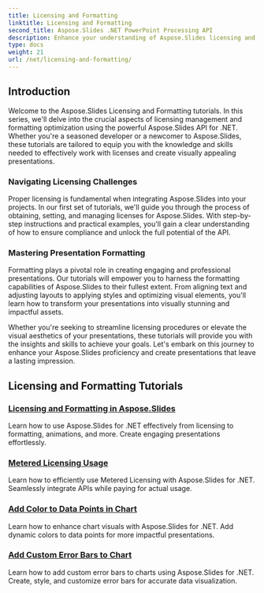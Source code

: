 ```yaml
---
title: Licensing and Formatting
linktitle: Licensing and Formatting
second_title: Aspose.Slides .NET PowerPoint Processing API
description: Enhance your understanding of Aspose.Slides licensing and formatting through comprehensive tutorials. Learn how to efficiently manage licenses and achieve impeccable formatting for your presentations. 
type: docs
weight: 21
url: /net/licensing-and-formatting/
---
```


## Introduction

Welcome to the Aspose.Slides Licensing and Formatting tutorials. In this series, we'll delve into the crucial aspects of licensing management and formatting optimization using the powerful Aspose.Slides API for .NET. Whether you're a seasoned developer or a newcomer to Aspose.Slides, these tutorials are tailored to equip you with the knowledge and skills needed to effectively work with licenses and create visually appealing presentations.

### Navigating Licensing Challenges

Proper licensing is fundamental when integrating Aspose.Slides into your projects. In our first set of tutorials, we'll guide you through the process of obtaining, setting, and managing licenses for Aspose.Slides. With step-by-step instructions and practical examples, you'll gain a clear understanding of how to ensure compliance and unlock the full potential of the API.

### Mastering Presentation Formatting

Formatting plays a pivotal role in creating engaging and professional presentations. Our tutorials will empower you to harness the formatting capabilities of Aspose.Slides to their fullest extent. From aligning text and adjusting layouts to applying styles and optimizing visual elements, you'll learn how to transform your presentations into visually stunning and impactful assets.

Whether you're seeking to streamline licensing procedures or elevate the visual aesthetics of your presentations, these tutorials will provide you with the insights and skills to achieve your goals. Let's embark on this journey to enhance your Aspose.Slides proficiency and create presentations that leave a lasting impression.

## Licensing and Formatting Tutorials
### [Licensing and Formatting in Aspose.Slides](./licensing-and-formatting/)
Learn how to use Aspose.Slides for .NET effectively from licensing to formatting, animations, and more. Create engaging presentations effortlessly.
### [Metered Licensing Usage](./metered-licensing/)
Learn how to efficiently use Metered Licensing with Aspose.Slides for .NET. Seamlessly integrate APIs while paying for actual usage.
### [Add Color to Data Points in Chart](./add-color-to-data-points/)
Learn how to enhance chart visuals with Aspose.Slides for .NET. Add dynamic colors to data points for more impactful presentations.
### [Add Custom Error Bars to Chart](./add-custom-error/)
Learn how to add custom error bars to charts using Aspose.Slides for .NET. Create, style, and customize error bars for accurate data visualization.